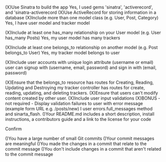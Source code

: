  (X)Use Sinatra to build the app
    Yes, I used gems 'sinatra', 'activerecord', and 'sinatra-activerecord
 (X)Use ActiveRecord for storing information in a database
 (X)Include more than one model class (e.g. User, Post, Category)
    Yes, I have user model and tracker model

 (X)Include at least one has_many relationship on your User model (e.g. User has_many Posts)
    Yes, my user model has many trackers

 (X)Include at least one belongs_to relationship on another model (e.g. Post belongs_to User)
   Yes, my tracker model belongs to user

 (X)Include user accounts with unique login attribute (username or email)
   user can signup with (username, email, password) and sign in with (email, password)

 (X)Ensure that the belongs_to resource has routes for Creating, Reading, Updating and Destroying
    my tracker controller has routes for create, reading, updating, and deleting trackers.
 (X)Ensure that users can't modify content created by other user.
 (X)Include user input validations
 (X)BONUS - not required - Display validation failures to user with error message (example form URL e.g. /posts/new)
   I user errors.full_messages method and sinarta_flash.
 ()Your README.md includes a short description, install instructions, a contributors guide and a link to the license for your code

Confirm

 ()You have a large number of small Git commits
 ()Your commit messages are meaningful
 ()You made the changes in a commit that relate to the commit message
 ()You don't include changes in a commit that aren't related to the commit message